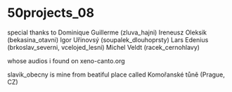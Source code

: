 ﻿# 50projects_08

 special thanks to 
Dominique Guillerme (zluva_hajni)
Ireneusz Oleksik (bekasina_otavni)
Igor Uřinovsý (soupalek_dlouhoprsty)
Lars Edenius (brkoslav_severni, vcelojed_lesni)
Michel Veldt (racek_cernohlavy)

whose audios i found on xeno-canto.org

slavik_obecny is mine from beatiful place called Komořanské tůně (Prague, CZ)
